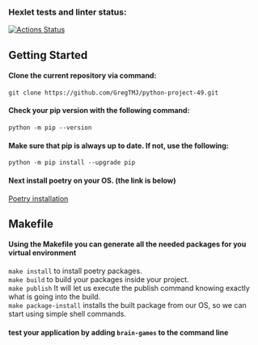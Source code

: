 ### Hexlet tests and linter status:
[![Actions Status](https://github.com/GregTMJ/python-project-49/workflows/hexlet-check/badge.svg)](https://github.com/GregTMJ/python-project-49/actions)


## Getting Started

#### Clone the current repository via command:
```git clone https://github.com/GregTMJ/python-project-49.git```

#### Check your pip version with the following command:
```python -m pip --version```

#### Make sure that pip is always up to date. If not, use the following:
```python -m pip install --upgrade pip```

#### Next install poetry on your OS. (the link is below)
[Poetry installation](https://python-poetry.org/docs/)


## Makefile

#### Using the Makefile you can generate all the needed packages for you virtual environment
```make install``` to install poetry packages. \
```make build``` to build your packages inside your project. \
```make publish``` It will let us execute the publish command knowing exactly what is going into the build. \
```make package-install``` installs the built package from our OS, so we can start using simple shell commands.

#### test your application by adding ```brain-games``` to the command line

